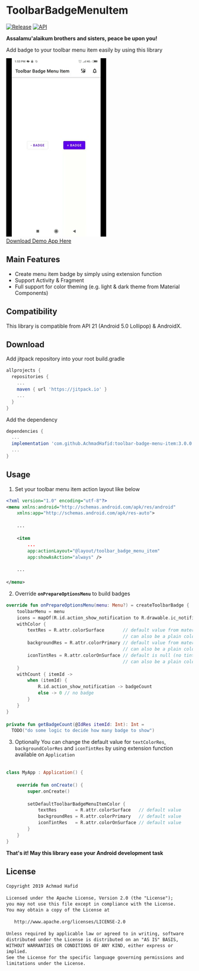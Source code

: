 ToolbarBadgeMenuItem
====================

[![Release](https://jitpack.io/v/AchmadHafid/toolbar-badge-menu-item.svg)](https://jitpack.io/#AchmadHafid/toolbar-badge-menu-item)
[![API](https://img.shields.io/badge/API-21%2B-brightgreen.svg?style=flat)](https://android-arsenal.com/api?level=21)

**Assalamu'alaikum brothers and sisters, peace be upon you!**

Add badge to your toolbar menu item easily by using this library

![image](https://github.com/AchmadHafid/ToolbarBadgeMenuItem/blob/master/art/demo.gif)
<br />
[Download Demo App Here](https://github.com/AchmadHafid/ToolbarBadgeMenuItem/releases/download/v3.0.0/ToolbarBadgeMenuItem.v3.0.0.apk)


Main Features
--------
* Create menu item badge by simply using extension function
* Support Activity & Fragment
* Full support for color theming (e.g. light & dark theme from Material Components)


Compatibility
-------------

This library is compatible from API 21 (Android 5.0 Lollipop) & AndroidX.



Download
--------

Add jitpack repository into your root build.gradle

```groovy
allprojects {
  repositories {
    ...
    maven { url 'https://jitpack.io' }
    ...
  }
}
```

Add the dependency

```groovy
dependencies {
  ...
  implementation 'com.github.AchmadHafid:toolbar-badge-menu-item:3.0.0'
  ...
}
```



Usage
-----

1. Set your toolbar menu item action layout like below

``` xml
<?xml version="1.0" encoding="utf-8"?>
<menu xmlns:android="http://schemas.android.com/apk/res/android"
    xmlns:app="http://schemas.android.com/apk/res-auto">
    
    ...

    <item
        ...
        app:actionLayout="@layout/toolbar_badge_menu_item"
        app:showAsAction="always" />
        
    ...

</menu>
```

2. Override **```onPrepareOptionsMenu```** to build badges

``` kotlin
override fun onPrepareOptionsMenu(menu: Menu?) = createToolbarBadge {
    toolbarMenu = menu
    icons = mapOf(R.id.action_show_notification to R.drawable.ic_notifications_none_white_24dp)
    withColor {
        textRes = R.attr.colorSurface       // default value from material components theme attribute
                                            // can also be a plain color resource (e.g. R.color.some_color)
        backgroundRes = R.attr.colorPrimary // default value from material components theme attribute
                                            // can also be a plain color resource (e.g. R.color.some_color)
        iconTintRes = R.attr.colorOnSurface // default is null (no tint)
                                            // can also be a plain color resource (e.g. R.color.some_color)
    }
    withCount { itemId ->
        when (itemId) {
            R.id.action_show_notification -> badgeCount
            else -> 0 // no badge
        }
    }
}

private fun getBadgeCount(@IdRes itemId: Int): Int = 
  TODO("do some logic to decide how many badge to show")

```

3. Optionally You can change the default value for `textColorRes`, `backgroundColorRes` and `iconTintRes` by using extension function available on `Application`

```kotlin

class MyApp : Application() {

    override fun onCreate() {
        super.onCreate()

        setDefaultToolbarBadgeMenuItemColor {
            textRes       = R.attr.colorSurface   // default value
            backgroundRes = R.attr.colorPrimary   // default value
            iconTintRes   = R.attr.colorOnSurface // default value
        }
    }
}

```


__That's it! May this library ease your Android development task__


License
-------

    Copyright 2019 Achmad Hafid

    Licensed under the Apache License, Version 2.0 (the "License");
    you may not use this file except in compliance with the License.
    You may obtain a copy of the License at
    
       http://www.apache.org/licenses/LICENSE-2.0
    
    Unless required by applicable law or agreed to in writing, software
    distributed under the License is distributed on an "AS IS" BASIS,
    WITHOUT WARRANTIES OR CONDITIONS OF ANY KIND, either express or implied.
    See the License for the specific language governing permissions and
    limitations under the License.
